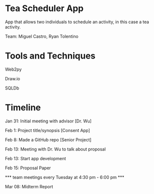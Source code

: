 # Tea Scheduler App
App that allows two individuals to schedule an activity, in this case a tea activity.

Team: Miguel Castro, Ryan Tolentino

# Tools and Techniques
Web2py

Draw.io

SQLDb

# Timeline

Jan 31: Initial meeting with advisor [Dr. Wu]

Feb 1: Project title/synopsis [Consent App]

Feb 8: Made a GitHub repo [Senior Project]

Feb 13: Meeting with Dr. Wu to talk about proposal 

Feb 13: Start app development

Feb 15: Proposal Paper

*** team meetings every Tuesday at 4:30 pm - 6:00 pm ***

Mar 08: Midterm Report
